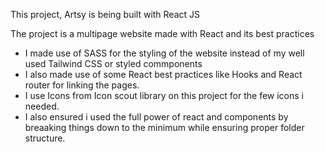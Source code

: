 This project, Artsy is being built with React JS

The project is a multipage website made with React and its best practices

- I made use of SASS for the styling of the website instead of my well used Tailwind CSS or styled commponents
- I also made use of some React best practices like Hooks and React router for linking the pages.
- I use Icons from Icon scout library on this project for the few icons i needed.
- I also ensured i used the full power of react and components by breaaking things down to the minimum while
ensuring proper folder structure.
